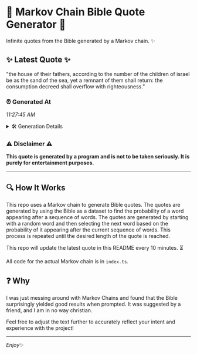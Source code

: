 # 📖 Markov Chain Bible Quote Generator 📖

Infinite quotes from the Bible generated by a Markov chain. ✨

## ✨ Latest Quote ✨
"the house of their fathers, according to the number of the children of israel be as the sand of the sea, yet a remnant of them shall return: the consumption decreed shall overflow with righteousness."

### ⏰ Generated At
*11:27:45 AM*

<details>
    <summary>🛠️ Generation Details</summary>
    <p>
        <strong>🌱 Seed:</strong> the<br>
        <strong>🔄 Iterations:</strong> 34<br>
        <strong>📜 Context History:</strong><br>[ the ]: house<br>[ the, house ]: of<br>[ the, house, of ]: their<br>[ the, house, of, their ]: fathers,<br>[ the, house, of, their, fathers, ]: according<br>[ the, house, of, their, fathers,, according ]: to<br>[ house, of, their, fathers,, according, to ]: the<br>[ of, their, fathers,, according, to, the ]: number<br>[ their, fathers,, according, to, the, number ]: of<br>[ fathers,, according, to, the, number, of ]: the<br>[ according, to, the, number, of, the ]: children<br>[ to, the, number, of, the, children ]: of<br>[ the, number, of, the, children, of ]: israel<br>[ number, of, the, children, of, israel ]: be<br>[ of, the, children, of, israel, be ]: as<br>[ the, children, of, israel, be, as ]: the<br>[ children, of, israel, be, as, the ]: sand<br>[ of, israel, be, as, the, sand ]: of<br>[ israel, be, as, the, sand, of ]: the<br>[ be, as, the, sand, of, the ]: sea,<br>[ as, the, sand, of, the, sea, ]: yet<br>[ the, sand, of, the, sea,, yet ]: a<br>[ sand, of, the, sea,, yet, a ]: remnant<br>[ of, the, sea,, yet, a, remnant ]: of<br>[ the, sea,, yet, a, remnant, of ]: them<br>[ sea,, yet, a, remnant, of, them ]: shall<br>[ yet, a, remnant, of, them, shall ]: return:<br>[ a, remnant, of, them, shall, return: ]: the<br>[ remnant, of, them, shall, return:, the ]: consumption<br>[ of, them, shall, return:, the, consumption ]: decreed<br>[ them, shall, return:, the, consumption, decreed ]: shall<br>[ shall, return:, the, consumption, decreed, shall ]: overflow<br>[ return:, the, consumption, decreed, shall, overflow ]: with<br>[ the, consumption, decreed, shall, overflow, with ]: righteousness.<br>
    </p>
</details>

### ⚠️ Disclaimer ⚠️
**This quote is generated by a program and is not to be taken seriously. It is purely for entertainment purposes.**

---

## 🔍 How It Works

This repo uses a Markov chain to generate Bible quotes. The quotes are generated by using the Bible as a dataset to find the probability of a word appearing after a sequence of words. The quotes are generated by starting with a random word and then selecting the next word based on the probability of it appearing after the current sequence of words. This process is repeated until the desired length of the quote is reached.

This repo will update the latest quote in this README every 10 minutes. ⏳

All code for the actual Markov chain is in `index.ts`.

## ❓ Why

I was just messing around with Markov Chains and found that the Bible surprisingly yielded good results when prompted. 
It was suggested by a friend, and I am in no way christian.

Feel free to adjust the text further to accurately reflect your intent and experience with the project!

---

*Enjoy*✨
